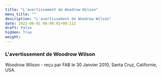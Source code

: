 ```yaml
---
title: "L'avertissement de Woodrow Wilson"
menu_title: ""
description: "L'avertissement de Woodrow Wilson"
date: 2022-06-01 06:00:01+00:112
draft: False
hidden: True
weight:
---
```

### L'avertissement de Woodrow Wilson

Woodrow Wilson - reçu par FAB le 30 Janvier 2010, Santa Cruz, Californie, USA.



